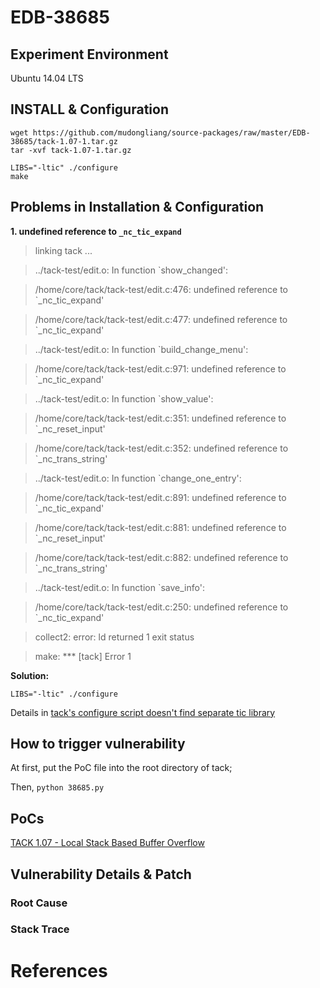 # EDB-38685

## Experiment Environment

Ubuntu 14.04 LTS

## INSTALL & Configuration

```
wget https://github.com/mudongliang/source-packages/raw/master/EDB-38685/tack-1.07-1.tar.gz
tar -xvf tack-1.07-1.tar.gz

LIBS="-ltic" ./configure
make
```

## Problems in Installation & Configuration

**1. undefined reference to `_nc_tic_expand`**

>linking tack ...

>../tack-test/edit.o: In function `show_changed':

>/home/core/tack/tack-test/edit.c:476: undefined reference to `_nc_tic_expand'

>/home/core/tack/tack-test/edit.c:477: undefined reference to `_nc_tic_expand'

>../tack-test/edit.o: In function `build_change_menu':

>/home/core/tack/tack-test/edit.c:971: undefined reference to `_nc_tic_expand'

>../tack-test/edit.o: In function `show_value':

>/home/core/tack/tack-test/edit.c:351: undefined reference to `_nc_reset_input'

>/home/core/tack/tack-test/edit.c:352: undefined reference to `_nc_trans_string'

>../tack-test/edit.o: In function `change_one_entry':

>/home/core/tack/tack-test/edit.c:891: undefined reference to `_nc_tic_expand'

>/home/core/tack/tack-test/edit.c:881: undefined reference to `_nc_reset_input'

>/home/core/tack/tack-test/edit.c:882: undefined reference to `_nc_trans_string'

>../tack-test/edit.o: In function `save_info':

>/home/core/tack/tack-test/edit.c:250: undefined reference to `_nc_tic_expand'

>collect2: error: ld returned 1 exit status

>make: *** [tack] Error 1

**Solution:**

    LIBS="-ltic" ./configure

Details in [tack's configure script doesn't find separate tic library](https://lists.gnu.org/archive/html/bug-ncurses/2012-02/msg00009.html)

## How to trigger vulnerability

At first, put the PoC file into the root directory of tack;

Then, `python 38685.py`

## PoCs

[TACK 1.07 - Local Stack Based Buffer Overflow](https://www.exploit-db.com/exploits/38685/)


## Vulnerability Details & Patch

### Root Cause

### Stack Trace

# References
